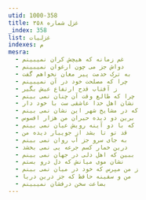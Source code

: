 ```yaml
---
utid: 1000-358
title: غزل شماره ۳۵۸
_index: 358
list: غزلیات
indexes: م
mesra:
  - غم زمانه که هیچش کران نمیبینم
  - دواش جز می چون ارغوان نمیبینم
  - به ترک خدمت پیر مغان نخواهم گفت
  - چرا که مصلحت خود در آن نمیبینم
  - ز آفتاب قدح ارتفاع عیش بگیر
  - چرا که طالع وقت آن چنان نمی بینم
  - نشان اهل خدا عاشقی ست با خود دار
  - که در مشایخ شهر این نشان نمی بینم
  - برین دو دیده حیران من هزار افسوس
  - که با دو آینه رویش عیان نمی بینم
  - قد تو تا بشد از جویبار دیده من
  - به جای سرو جز آب روان نمی بینم
  - درین خمار کسم جرعه یی نمی بخشد
  - ببین که اهل دلی در جهان نمی بینم
  - نشان موی میانش که دل درو بستم
  - ز من مپرس که خود در میان نمی بینم
  - من و سفینه حافظ که جز درین دریا
  - بضاعت سخن درفشان نمیبینم
---
```

